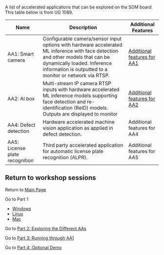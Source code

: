 A list of accelerated applications that can be explored on the SOM board. This table below is from UG 1089.

| Name  | Description | Additional Features|
| ------------- | ------------- | ------------- |
| AA1: Smart camera  | Configurable camera/sensor input options with hardware accelerated ML inference with face detection and other models that can be dynamically loaded. Inference information is outputted to a monitor or network via RTSP. | [Additional features for AA1](https://github.com/Xilinx/Xilinx_KV260_Workshop/blob/main/Additional%20AA1%20Features.md)|
| AA2: AI box  | Multi-stream IP camera RTSP inputs with hardware accelerated ML inference models supporting face detection and re-identification (ReID) models. Outputs are displayed to monitor  |[Additional features for AA2](https://github.com/Xilinx/Xilinx_KV260_Workshop/blob/main/Additional%20AA2%20Features.md)|
|AA4: Defect detection | Hardware accelerated machine vision application as applied in defect detection.|Additional features for AA4|
|AA5: License plate recognition | Third party accelerated application for automatic license plate recognition (ALPR). | Additional features for AA5|

## Return to workshop sessions
Return to [Main Page](https://github.com/Xilinx/Xilinx_KV260_Workshop)

Go to Part 1
 - [Windows](https://github.com/Xilinx/Xilinx_KV260_Workshop/blob/main/Part%201:%20Setup%20Board.md)
 - [Linux](https://github.com/Xilinx/Xilinx_KV260_Workshop/blob/main/Linux%20set-up.md)
 - [Mac](https://github.com/Xilinx/Xilinx_KV260_Workshop/blob/main/Mac%20set-up.md)


Go to [Part 2: Exploring the Different AAs](https://github.com/Xilinx/Xilinx_KV260_Workshop/blob/main/Part%202:%20Exploring%20the%20Different%20AAs.md)

Go to [Part 3: Running through AA1](https://github.com/Xilinx/Xilinx_KV260_Workshop/blob/main/Part%203:%20Running%20through%20AA1.md)

Go to [Part 4: Optional Demo](https://github.com/Xilinx/Xilinx_KV260_Workshop/blob/main/Part%204:%20Optional%20Demo.md) 

